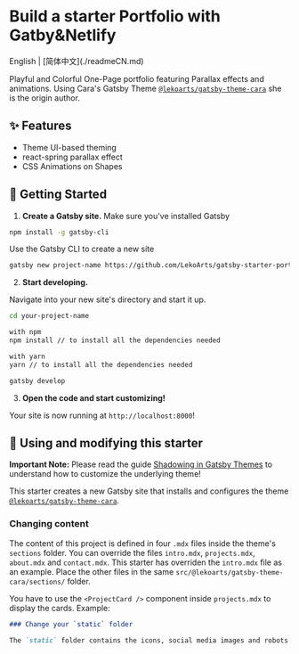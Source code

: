 
<h1 align="left">
  Build a starter Portfolio with Gatby&Netlify
</h1>

<p align="left">
  English | [简体中文](./readmeCN.md)
</p>

Playful and Colorful One-Page portfolio featuring Parallax effects and animations. Using Cara's Gatsby Theme [`@lekoarts/gatsby-theme-cara`](https://github.com/LekoArts/gatsby-themes/tree/master/themes/gatsby-theme-cara) she is the origin author.


## ✨ Features

- Theme UI-based theming
- react-spring parallax effect
- CSS Animations on Shapes

## 🚀 Getting Started

1. **Create a Gatsby site.**
Make sure you've installed Gatsby 
```sh
npm install -g gatsby-cli
```
Use the Gatsby CLI to create a new site

```sh
gatsby new project-name https://github.com/LekoArts/gatsby-starter-portfolio-cara
```

2. **Start developing.**

Navigate into your new site's directory and start it up.

```sh
cd your-project-name

with npm
npm install // to install all the dependencies needed

with yarn
yarn // to install all the dependencies needed

gatsby develop
```

3. **Open the code and start customizing!**

Your site is now running at `http://localhost:8000`!



## 📝 Using and modifying this starter

**Important Note:** Please read the guide [Shadowing in Gatsby Themes](https://www.gatsbyjs.org/docs/themes/shadowing/) to understand how to customize the underlying theme!

This starter creates a new Gatsby site that installs and configures the theme [`@lekoarts/gatsby-theme-cara`](https://github.com/LekoArts/gatsby-themes/tree/master/themes/gatsby-theme-cara).


### Changing content

The content of this project is defined in four `.mdx` files inside the theme's `sections` folder. You can override the files `intro.mdx`, `projects.mdx`, `about.mdx` and `contact.mdx`. This starter has overriden the `intro.mdx` file as an example. Place the other files in the same `src/@lekoarts/gatsby-theme-cara/sections/` folder.

You have to use the `<ProjectCard />` component inside `projects.mdx` to display the cards. Example:

```md
### Change your `static` folder

The `static` folder contains the icons, social media images and robots.txt. Don't forget to change these files, too!


